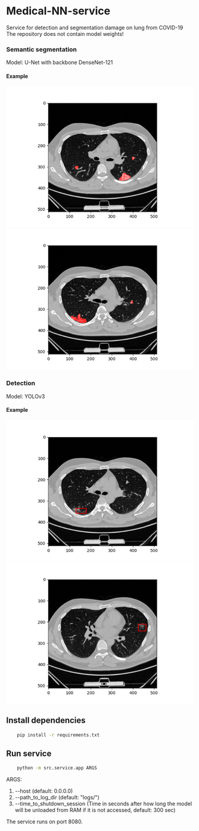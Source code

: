 # Medical-NN-service
Service for detection and segmentation damage on lung from COVID-19
The repository does not contain model weights!
### Semantic segmentation
Model: U-Net with backbone DenseNet-121
#### Example
![Image alt](images/segmentation_1.png)
![Image alt](images/segmentation_2.png)

### Detection
Model: YOLOv3
#### Example
![Image alt](images/detection_1.png)
![Image alt](images/detection_2.png)


## Install dependencies

```bash
    pip install -r requirements.txt
```

## Run service
```bash
    python -m src.service.app ARGS
```
ARGS:
1. --host (default: 0.0.0.0)
2. --path_to_log_dir (default: "logs/")
3. --time_to_shutdown_session (Time in seconds after how long the model will be unloaded from RAM if it is not accessed, default: 300 sec)

The service runs on port 8080.